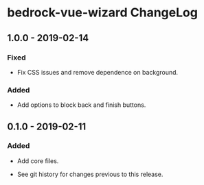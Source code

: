 # bedrock-vue-wizard ChangeLog

## 1.0.0 - 2019-02-14

### Fixed
- Fix CSS issues and remove dependence on background.

### Added
- Add options to block back and finish buttons.

## 0.1.0 - 2019-02-11

### Added
- Add core files.

- See git history for changes previous to this release.
